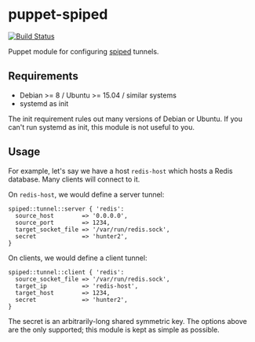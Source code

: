 puppet-spiped
========

[![Build Status](https://travis-ci.org/chriskuehl/puppet-spiped.svg)](https://travis-ci.org/chriskuehl/puppet-spiped)

Puppet module for configuring [spiped][spiped] tunnels.

## Requirements

* Debian >= 8 / Ubuntu >= 15.04 / similar systems
* systemd as init

The init requirement rules out many versions of Debian or Ubuntu. If you can't
run systemd as init, this module is not useful to you.

## Usage

For example, let's say we have a host `redis-host` which hosts a Redis
database. Many clients will connect to it.

On `redis-host`, we would define a server tunnel:

```puppet
spiped::tunnel::server { 'redis':
  source_host        => '0.0.0.0',
  source_port        => 1234,
  target_socket_file => '/var/run/redis.sock',
  secret             => 'hunter2',
}
```

On clients, we would define a client tunnel:

```puppet
spiped::tunnel::client { 'redis':
  source_socket_file => '/var/run/redis.sock',
  target_ip          => 'redis-host',
  target_host        => 1234,
  secret             => 'hunter2',
}
```

The secret is an arbitrarily-long shared symmetric key. The options above are
the only supported; this module is kept as simple as possible.

[spiped]: https://www.tarsnap.com/spiped.html
